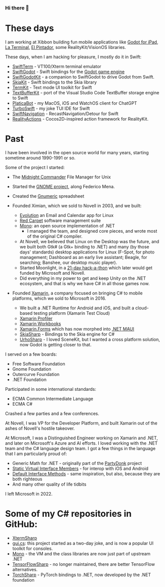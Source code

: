 ### Hi there 👋

# These days

I am working at Xibbon building fun mobile applications like [Godot for iPad](https://blog.la-terminal.net/igodot/), [La Terminal](https://github.com/xibbon/LaTerminal), [El Pintador](https://el-pintador.com), some RealityKit/VisionOS libraries.

These days, when I am hacking for pleasure, I mostly do it in Swift:
* [SwiftTerm](https://github.com/migueldeicaza/SwiftTerm) - VT100/Xterm terminal emulator
* [SwiftGodot](https://github.com/migueldeicaza/SwiftGodot) - Swift bindings for the [Godot game engine](https://godotengine.org)
* [SwiftGodotKit](https://github.com/migueldeicaza/SwiftGodotKit) - a companion to SwiftGodot to drive Godot from Swift.
* [SkiaKit](https://github.com/migueldeicaza/SkiaKit) - Swift bindings to the Skia library
* [TermKit](https://github.com/migueldeicaza/TermKit) - Text mode UI toolkit for Swift
* [TextBufferKit](https://github.com/migueldeicaza/Textbufferkit) - port of the Visual Studio Code TextBuffer storage engine to Swift
* [PlaticaBot](https://github.com/migueldeicaza/platicabot) - my MacOS, iOS and WatchOS client for ChatGPT
* [TurboSwift](https://github.com/migueldeicaza/turboswift) - my joke TUI IDE for Swift
* [SwiftNavigation](https://github.com/migueldeicaza/SwiftNavigation/) - RecastNavigation/Detour for Swift
* [RealityActions](https://github.com/migueldeicaza/RealityActions) - Cocos2D-inspired action framework for RealityKit.

# Past

I have been involved in the open source world for many years, starting sometime around 1990-1991 or so.

Some of the project I started:

- The [Midnight Commander](https://midnight-commander.org) File Manager for Unix
- Started the [GNOME project](https://www.gnome.org), along Federico Mena.
- Created the [Gnumeric](http://www.gnumeric.org) spreadsheet 
- Founded Ximian, which we sold to Novell in 2003, and we built:
  - [Evolution](https://wiki.gnome.org/Apps/Evolution) an Email and Calendar app for Linux
  - [Red Carpet](https://en.wikipedia.org/wiki/Red_Carpet_(software)) software management suite
  - [Mono](https://www.mono-project.com): an open source implementation of .NET
    - I managed the team, and designed core pieces, and wrote most of the original C# compiler.
  - At Novell, we believed that Linux on the Desktop was the future, and we built both Gtk# (a Gtk+ binding to .NET) and many (by those days' standards) desktop applications for Linux (F-Spot, for photo management; Dashboard as an early live assistant; Beagle, for searching; Banshee, our desktop music player).
  - Started Moonlight, in a [21-day hack-a-thon](https://tirania.org/blog/archive/2007/Jun-21.html) which later would get funded by Microsoft and Novell.
  - Did everything in my power to get and keep Unity on the .NET ecosystem, and that is why we have C# in all those games now.
  
- Founded [Xamarin](https://en.wikipedia.org/wiki/Xamarin), a company focused on bringing C# to mobile platforms, which we sold to Microsoft in 2016.
  - We built a .NET Runtime for Android and iOS, and built a cloud-based testing platform (Xamarin Test Cloud)
  - [Xamarin Profiler](https://learn.microsoft.com/en-us/xamarin/tools/profiler/?tabs=macos)
  - [Xamarin Workbooks](https://learn.microsoft.com/en-us/archive/msdn-magazine/2016/connect/xamarin-workbooks-the-interactive-future-of-technical-docs)
  - [Xamarin.Forms](https://learn.microsoft.com/en-us/xamarin/xamarin-forms/) which has now morphed into [.NET MAUI](https://github.com/dotnet/maui)
  - [SkiaSharp](https://github.com/mono/SkiaSharp) - Bindings to the Skia engine for C#
  - [UrhoSharp](https://github.com/xamarin/urho) - I loved SceneKit, but I wanted a cross platform solution, now Godot is getting closer to that.

I served on a few boards:
- Free Software Foundation
- Gnome Foundation
- Outercurve Foundation
- .NET Foundation

Participated in some international standards:
- ECMA Common Intermediate Language 
- ECMA C# 

Crashed a few parties and a few conferences.

At Novell, I was VP for the Developer Platform, and built Xamarin out of the ashes of Novell's hostile takeover.

At Microsoft, I was a Distinguished Engineer working on Xamarin and .NET, and later on Microsoft's Azure and AI efforts.  I loved working with the .NET team and the C# language design team.   I got a few things in the language that I am particularly proud of:

* Generic Math for .NET - originally part of the [PartyDonk](https://github.com/Partydonk/partydonk) project
* [Static Virtual Interface Members](https://learn.microsoft.com/en-us/dotnet/csharp/whats-new/tutorials/static-virtual-interface-members) - for interop with iOS and Android
* [Default Interface Methods](https://learn.microsoft.com/en-us/dotnet/csharp/language-reference/proposals/csharp-8.0/default-interface-methods) - same inspiration, but also, because they are both righteous
* And many other quality of life tidbits

I left Microsoft in 2022.

# Some of my C# repositories in GitHub:

* [XtermSharp](https://github.com/migueldeicaza/XtermSharp)
* [gui.cs](https://github.com/gui-cs/Terminal.Gui): this project started as a two-day joke, and is now a popular UI toolkit for consoles.
* [Mono](https://github.com/mono/mono) - the VM and the class libraries are now just part of upstream .NET
* [TensorFlowSharp](https://github.com/migueldeicaza/TensorFlowSharp) - no longer maintained, there are better TensorFlow alternatives.
* [TorchSharp](https://github.com/dotnet/TorchSharp) - PyTorch bindings to .NET, now developed by the .NET foundation

<!--
**migueldeicaza/migueldeicaza** is a ✨ _special_ ✨ repository because its `README.md` (this file) appears on your GitHub profile.

Here are some ideas to get you started:

- 🔭 I’m currently working on ...
- 🌱 I’m currently learning ...
- 👯 I’m looking to collaborate on ...
- 🤔 I’m looking for help with ...
- 💬 Ask me about ...
- 📫 How to reach me: ...
- 😄 Pronouns: ...
- ⚡ Fun fact: ...
-->
